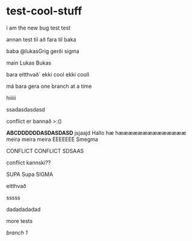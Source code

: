 # test-cool-stuff

i am the new bug
test test


annan test til að fara til baka

baba
@lukasGrig gerði sigma

main
Lukas Bukas

bara eitthvað´ ekki cool ekki cooll

má bara gera one branch at a time


hiiiii

ssadasdasdasd


conflict er bannað >:()

**ABCDDDDDDASDASDASD**
jsjaajd
Hallo hæ hææææææææææææææ meira meira meira
EEEEEEE
Smegma

 CONFLICT CONFLICT SDSAAS

conflict kannski??

SUPA Supa SIGMA

eitthvað

sssss


dadadadadad


more tests


*branch 1*